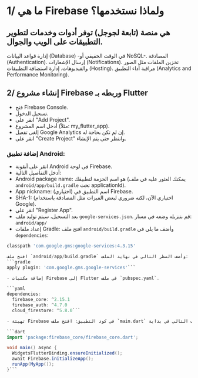 # 1/ ما هي Firebase ولماذا نستخدمها؟
## هي منصة (تابعة لجوجل) توفر أدوات وخدمات لتطوير التطبيقات على الويب والجوال.

إدارة قواعد البيانات (Database) -في الوقت الحقيقي أو NoSQL-.
المصادقة (Authentication).
إرسال الإشعارات (Notifications).
تخزين الملفات مثل الصور والفيديوهات.
إدارة استضافة التطبيقات (Hosting).
مراقبة أداء التطبيق (Analytics and Performance Monitoring).

## 2/ إنشاء مشروع Firebase وربطه بـ Flutter
- فتح Firebase Console.
- تسجيل الدخول.
- انقر على "Add Project".
- أدخل اسم المشروع (مثلاً: my_flutter_app).
- إلغي تفعيل Google Analytics إن لم تكن بحاجة له.
- انقر على "Create Project" وانتظر حتى يتم الإنشاء.
### إضافة تطبيق Android:
- انقر على أيقونة Android في لوحة Firebase.
- أدخل التفاصيل التالية:
 - Android package name: هو اسم الحزمة لتطبيقك (يمكنك العثور عليه في ملف `android/app/build.gradle` تحت applicationId).
 - App nickname: (اختياري) اسم التطبيق في Firebase.
 - SHA-1: (اختياري الآن، لكنه ضروري لبعض الميزات مثل المصادقة باستخدام Google).
- انقر على "Register App".
- بعد التسجيل، سيتم توليد ملف `google-services.json`. قم بتنزيله وضعه في مسار: `android/app/`
- إعداد ملفات Gradle:
افتح ملف `android/build.gradle` وأضف ما يلي في `dependencies`:
```gradle
classpath 'com.google.gms:google-services:4.3.15'

افتح ملف `android/app/build.gradle` وأضف السطر التالي في نهاية الملف:
```gradle
apply plugin: 'com.google.gms.google-services'```

- إضافة مكتبات Firebase إلى Flutter في ملف `pubspec.yaml`.

```yaml
dependencies:
  firebase_core: ^2.15.1
  firebase_auth: ^4.7.0
  cloud_firestore: ^5.8.0```

- تهيئة Firebase في كود التطبيق: افتح ملف `main.dart` وأضف التالي في بداية main():

```dart
import 'package:firebase_core/firebase_core.dart';

void main() async {
  WidgetsFlutterBinding.ensureInitialized();
  await Firebase.initializeApp();
  runApp(MyApp());
}```
